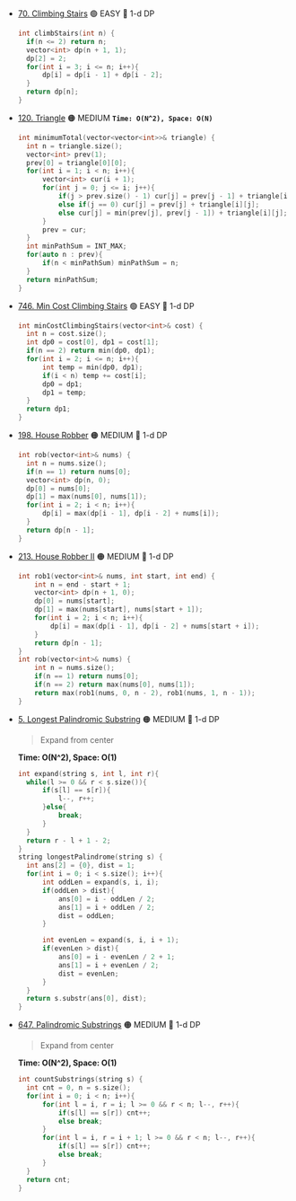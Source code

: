 - [70. Climbing Stairs](https://leetcode.com/problems/climbing-stairs) 🟢 EASY 🔵 1-d DP
  ```cpp
  int climbStairs(int n) {
    if(n <= 2) return n;
    vector<int> dp(n + 1, 1);
    dp[2] = 2;
    for(int i = 3; i <= n; i++){
        dp[i] = dp[i - 1] + dp[i - 2];
    }
    return dp[n];
  }
  ```
- [120. Triangle](https://leetcode.com/problems/triangle/description/) 🟠 MEDIUM    **```Time: O(N^2), Space: O(N)```**
  

  ```cpp
  int minimumTotal(vector<vector<int>>& triangle) {
    int n = triangle.size();
    vector<int> prev(1);
    prev[0] = triangle[0][0];
    for(int i = 1; i < n; i++){
        vector<int> cur(i + 1);
        for(int j = 0; j <= i; j++){
            if(j > prev.size() - 1) cur[j] = prev[j - 1] + triangle[i][j];
            else if(j == 0) cur[j] = prev[j] + triangle[i][j];
            else cur[j] = min(prev[j], prev[j - 1]) + triangle[i][j];
        }
        prev = cur;
    }
    int minPathSum = INT_MAX;
    for(auto n : prev){
        if(n < minPathSum) minPathSum = n;
    }
    return minPathSum;
  }
  ```
- [746. Min Cost Climbing Stairs](https://leetcode.com/problems/min-cost-climbing-stairs/) 🟢 EASY 🔵 1-d DP
  ```cpp
  int minCostClimbingStairs(vector<int>& cost) {
    int n = cost.size();
    int dp0 = cost[0], dp1 = cost[1];
    if(n == 2) return min(dp0, dp1);
    for(int i = 2; i <= n; i++){
        int temp = min(dp0, dp1);
        if(i < n) temp += cost[i];
        dp0 = dp1;
        dp1 = temp;
    }
    return dp1;
  }
  ```
- [198. House Robber](https://leetcode.com/problems/house-robber/) 🟠 MEDIUM 🔵 1-d DP
  ```cpp
  int rob(vector<int>& nums) {
    int n = nums.size();
    if(n == 1) return nums[0];
    vector<int> dp(n, 0);
    dp[0] = nums[0];
    dp[1] = max(nums[0], nums[1]);
    for(int i = 2; i < n; i++){
        dp[i] = max(dp[i - 1], dp[i - 2] + nums[i]);
    }
    return dp[n - 1];
  }
  ```
- [213. House Robber II](https://leetcode.com/problems/house-robber-ii/) 🟠 MEDIUM 🔵 1-d DP
  ```cpp
  int rob1(vector<int>& nums, int start, int end) {
      int n = end - start + 1;
      vector<int> dp(n + 1, 0);
      dp[0] = nums[start];
      dp[1] = max(nums[start], nums[start + 1]);
      for(int i = 2; i < n; i++){
          dp[i] = max(dp[i - 1], dp[i - 2] + nums[start + i]);
      }
      return dp[n - 1];
  }
  int rob(vector<int>& nums) {
      int n = nums.size();
      if(n == 1) return nums[0];
      if(n == 2) return max(nums[0], nums[1]);
      return max(rob1(nums, 0, n - 2), rob1(nums, 1, n - 1));
  }
  ```
- [5. Longest Palindromic Substring](https://leetcode.com/problems/longest-palindromic-substring) 🟠 MEDIUM 🔵 1-d DP
  
  > Expand from center
  
  **Time: O(N^2), Space: O(1)**
  ```cpp
  int expand(string s, int l, int r){
    while(l >= 0 && r < s.size()){
        if(s[l] == s[r]){
            l--, r++;
        }else{
            break;
        }
    }
    return r - l + 1 - 2;
  }
  string longestPalindrome(string s) {
    int ans[2] = {0}, dist = 1;
    for(int i = 0; i < s.size(); i++){
        int oddLen = expand(s, i, i);
        if(oddLen > dist){
            ans[0] = i - oddLen / 2;
            ans[1] = i + oddLen / 2;
            dist = oddLen;
        }

        int evenLen = expand(s, i, i + 1);
        if(evenLen > dist){
            ans[0] = i - evenLen / 2 + 1;
            ans[1] = i + evenLen / 2;
            dist = evenLen;
        }
    }
    return s.substr(ans[0], dist);
  }
  ```

- [647. Palindromic Substrings](https://leetcode.com/problems/palindromic-substrings/) 🟠 MEDIUM 🔵 1-d DP
  
  > Expand from center
  
  **Time: O(N^2), Space: O(1)**
  ```cpp
  int countSubstrings(string s) {
    int cnt = 0, n = s.size();
    for(int i = 0; i < n; i++){
        for(int l = i, r = i; l >= 0 && r < n; l--, r++){
            if(s[l] == s[r]) cnt++;
            else break;
        }
        for(int l = i, r = i + 1; l >= 0 && r < n; l--, r++){
            if(s[l] == s[r]) cnt++;
            else break;
        }           
    }
    return cnt;
  }
  ```
